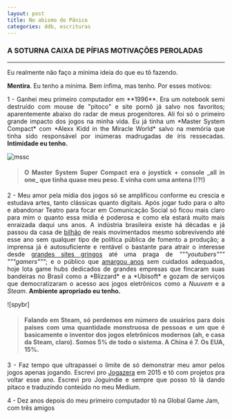 ```yaml
---
layout: post
title: No abismo do Pânico
categories: ddb, escrituras
---
```


### A SOTURNA CAIXA DE PÍFIAS MOTIVAÇÕES PEROLADAS
---

Eu realmente não faço a mínima ideia do que eu tô fazendo.

**Mentira**. Eu tenho a mínima. Bem ínfima, mas tenho. Por esses motivos:

<div style="text-align:justify"> 1 - Ganhei meu primeiro computador em **1996**. Era um notebook semi destruído com mouse de "pitoco" e site pornô já salvo nos favoritos; aparentemente abaixo do radar de meus progenitores. Ali foi só o primeiro grande impacto dos jogos na minha vida. Eu já tinha um *Master System Compact* com *Alexx Kidd in the Miracle World* salvo na memória que tinha sido responsável por inúmeras madrugadas de íris ressecadas. <strong>Intimidade eu tenho.</strong> </div>

![mssc]

<blockquote><div title="Brasil no steamspy" style="text-align:justify"><h4>O Master System Super Compact era o joystick + console _all in one_ que tinha quase meu peso. E vinha com uma antena (!?!)</h4>
</blockquote></div>

 <div style="text-align:justify">
 2 - Meu amor pela mídia dos jogos só se amplificou conforme eu crescia e estudava artes, tanto clássicas quanto digitais. Após jogar tudo para o alto e abandonar Teatro para focar em Comunicação Social só ficou mais claro para mim o quanto essa mídia é poderosa e como ela estará muito mais enraizada daqui uns anos. A indústria brasileira existe há décadas e já passou da casa de <a href="https://www.ecommercebrasil.com.br/noticias/industria-de-jogos-eletronicos-um-setor-em-ascensao-no-brasil/" target="_blank" title="Ascensão da Indústria de Jogos no Brasil">bilhão</a> de reais movimentados mesmo sobrevivendo até esse ano</a> sem qualquer tipo de política pública de fomento a produção; a imprensa já é autosuficiente e rentável o bastante para atrair o interesse desde <a href="http://br.ign.com/" target="_blank" title="IGN Brasil">grandes sites gringos</a> até uma praga de <em>"""youtubers""" """gamers"""</em>; e o público que <a href="https://www.redbull.com/br-pt/serie-paralelos-narra-pirataria-de-games-no-brasil" target="_blank">amargou anos</a> sem cuidados adequados, hoje lota game hubs dedicados de grandes empresas que fincaram suas bandeiras no Brasil como a *Blizzard* e a *Ubisoft* e gozam de serviços que democratizaram o acesso aos jogos eletrônicos como a <em>Nuuvem</em> e a <em>Steam</em>. <strong>Ambiente apropriado eu tenho.</strong>
 </div>
<div style="text-align:justify">
<p></p>
![spybr]
<blockquote><h4>Falando em Steam, só perdemos em número de usuários para dois paises com uma quantidade monstruosa de pessoas e um que é basicamente o inventor dos jogos eletrônicos modernos (ah, e casa da Steam, claro). Somos 5% de todo o sistema. A China é 7. Os EUA, 15%.</h4>
</blockquote>
</div>

<div style="text-align:justify">
3 - Faz tempo que ultrapassei o limite de só demonstrar meu amor pelos jogos apenas jogando. Escrevi pro <a href="http://jogazera.com.br" target="_blank">Jogazera</a> em 2015 e tô com projetos pra voltar esse ano. Escrevi pro Joguindie e sempre que posso tô lá dando pitaco e traduzindo conteúdo no meu Medium.
</div>

4 - Dez anos depois do meu primeiro computador tô na Global Game Jam, com três amigos


[mssc]: http://i.imgur.com/qFElOxG.jpg "Master System Super Compact"
[spybr]: http://i.imgur.com/bksdLa3.png "4 maior país da Steam"
